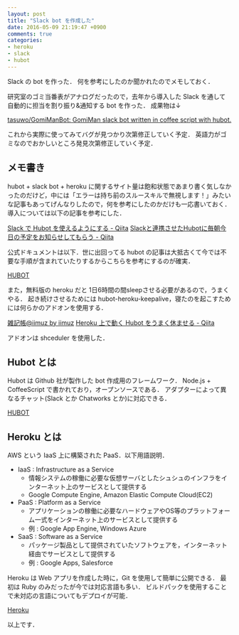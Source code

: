 ```yaml
---
layout: post
title: "Slack bot を作成した"
date: 2016-05-09 21:19:47 +0900
comments: true
categories: 
- heroku
- slack
- hubot
---
```


Slack の bot を作った．
何を参考にしたのか聞かれたのでメモしておく．

<!-- more -->

研究室のゴミ当番表がアナログだったので，去年から導入した Slack を通して自動的に担当を割り振り&通知する bot を作った．
成果物は↓

[tasuwo/GomiManBot: GomiMan slack bot written in coffee script with hubot.](https://github.com/tasuwo/GomiManBot)

これから実際に使ってみてバグが見つかり次第修正していく予定．
英語力がゴミなのでおかしいところ発見次第修正していく予定．

## メモ書き
hubot + slack bot + heroku に関するサイト量は飽和状態であまり書く気しなかったのだけど，中には「エラーは持ち前のスルースキルで無視します！」みたいな記事もあってげんなりしたので，何を参考にしたのかだけも一応書いておく．
導入については以下の記事を参考にした．

[Slack で Hubot を使えるようにする - Qiita](http://qiita.com/misopeso/items/1f418dd02e89234499b3)
[Slackと連携させたHubotに毎朝今日の予定をお知らせしてもらう - Qiita](http://qiita.com/tk3fftk/items/6ae172abc57f72eabeb2)

公式ドキュメントは以下．世に出回ってる hubot の記事は大抵古くて今では不要な手順が含まれていたりするからこちらを参考にするのが確実．

[HUBOT](https://hubot.github.com/docs/)

また，無料版の heroku だと 1日6時間の間sleepさせる必要があるので，うまくやる．
起き続けさせるためには hubot-heroku-keepalive，寝たのを起こすためには何らかのアドオンを使用する．

[雑記帳@iimuz by iimuz](https://iimuz.github.io/2015/11/11/hubotKeepalive.html)
[Heroku 上で動く Hubot をうまく休ませる - Qiita](http://qiita.com/misopeso/items/8cde2ecbb82e7bfc01b4)

アドオンは shceduler を使用した．

## Hubot とは
Hubot は Github 社が製作した bot 作成用のフレームワーク．
Node.js + CoffeeScript で書かれており，オープンソースである．
アダプターによって異なるチャット(Slack とか Chatworks とか)に対応できる．

[HUBOT](https://hubot.github.com/)

## Heroku とは
AWS という IaaS 上に構築された PaaS．以下用語説明．

* IaaS : Infrastructure as a Service
  * 情報システムの稼働に必要な仮想サーバとしたシュシュのインフラをインターネット上のサービスとして提供する
  * Google Compute Engine, Amazon Elastic Compute Cloud(EC2)
* PaaS : Platform as a Service
  * アプリケーションの稼働に必要なハードウェアやOS等のプラットフォーム一式をインターネット上のサービスとして提供する
  * 例 : Google App Engine, Windows Azure
* SaaS : Software as a Service
  * パッケージ製品として提供されていたソフトウェアを，インターネット経由でサービスとして提供する
  * 例 : Google Apps, Salesforce

Heroku は Web アプリを作成した時に，Git を使用して簡単に公開できる．
最初は Ruby のみだったが今では対応言語も多い．
ビルドパックを使用することで未対応の言語についてもデプロイが可能．

[Heroku](https://dashboard.heroku.com/)

以上です．
